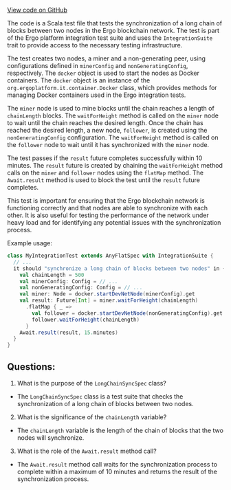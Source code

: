 [View code on GitHub](https://github.com/ergoplatform/ergo/src/it/scala/org/ergoplatform/it/LongChainSyncSpec.scala)

The code is a Scala test file that tests the synchronization of a long chain of blocks between two nodes in the Ergo blockchain network. The test is part of the Ergo platform integration test suite and uses the `IntegrationSuite` trait to provide access to the necessary testing infrastructure.

The test creates two nodes, a miner and a non-generating peer, using configurations defined in `minerConfig` and `nonGeneratingConfig`, respectively. The `docker` object is used to start the nodes as Docker containers. The `docker` object is an instance of the `org.ergoplatform.it.container.Docker` class, which provides methods for managing Docker containers used in the Ergo integration tests.

The `miner` node is used to mine blocks until the chain reaches a length of `chainLength` blocks. The `waitForHeight` method is called on the `miner` node to wait until the chain reaches the desired length. Once the chain has reached the desired length, a new node, `follower`, is created using the `nonGeneratingConfig` configuration. The `waitForHeight` method is called on the `follower` node to wait until it has synchronized with the `miner` node.

The test passes if the `result` future completes successfully within 10 minutes. The `result` future is created by chaining the `waitForHeight` method calls on the `miner` and `follower` nodes using the `flatMap` method. The `Await.result` method is used to block the test until the `result` future completes.

This test is important for ensuring that the Ergo blockchain network is functioning correctly and that nodes are able to synchronize with each other. It is also useful for testing the performance of the network under heavy load and for identifying any potential issues with the synchronization process.

Example usage:

```scala
class MyIntegrationTest extends AnyFlatSpec with IntegrationSuite {
  // ...
  it should "synchronize a long chain of blocks between two nodes" in {
    val chainLength = 500
    val minerConfig: Config = // ...
    val nonGeneratingConfig: Config = // ...
    val miner: Node = docker.startDevNetNode(minerConfig).get
    val result: Future[Int] = miner.waitForHeight(chainLength)
      .flatMap { _ =>
        val follower = docker.startDevNetNode(nonGeneratingConfig).get
        follower.waitForHeight(chainLength)
      }
    Await.result(result, 15.minutes)
  }
}
```
## Questions: 
 1. What is the purpose of the `LongChainSyncSpec` class?
- The `LongChainSyncSpec` class is a test suite that checks the synchronization of a long chain of blocks between two nodes.

2. What is the significance of the `chainLength` variable?
- The `chainLength` variable is the length of the chain of blocks that the two nodes will synchronize.

3. What is the role of the `Await.result` method call?
- The `Await.result` method call waits for the synchronization process to complete within a maximum of 10 minutes and returns the result of the synchronization process.